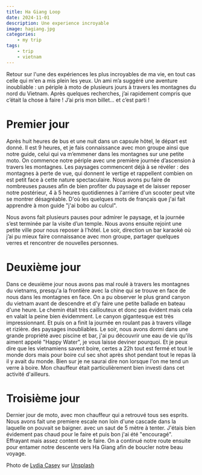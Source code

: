 ```yaml
---
title: Ha Giang Loop
date: 2024-11-01
description: Une experience incroyable
image: hagiang.jpg
categories:
    - my trip
tags: 
    - trip
    - vietnam
---
```


Retour sur l'une des expériences les plus incroyables de ma vie, en tout cas celle qui m'en a mis plein les yeux.
Un ami m’a suggéré une aventure inoubliable : un périple à moto de plusieurs jours à travers les montagnes du nord du Vietnam. Après quelques recherches, j’ai rapidement compris que c’était la chose à faire ! J’ai pris mon billet… et c’est parti !

# Premier jour

Après huit heures de bus et une nuit dans un capsule hôtel, le départ est donné. Il est 9 heures, et je fais connaissance avec mon groupe ainsi que notre guide, celui qui va m’emmener dans les montagnes sur une petite moto. On commence notre périple avec une première journée d’ascension à travers les montagnes. Les paysages commencent déjà à se révéler : des montagnes à perte de vue, qui donnent le vertige et rappellent combien on est petit face à cette nature spectaculaire. Nous avons pu faire de nombreuses pauses afin de bien profiter du paysage et de laisser reposer notre postérieur, 4 à 5 heures quotidiennes à l'arrière d'un scooter peut vite se montrer désagréable. D'où les quelques mots de français que j'ai fait apprendre à mon guide "j'ai bobo au culcul".

Nous avons fait plusieurs pauses pour admirer le paysage, et la journée s’est terminée par la visite d’un temple. Nous avons ensuite rejoint une petite ville pour nous reposer à l’hôtel. Le soir, direction un bar karaoké où j’ai pu mieux faire connaissance avec mon groupe, partager quelques verres et rencontrer de nouvelles personnes.

# Deuxième jour

Dans ce deuxième jour nous avons pas mal roulé à travers les montagnes du vietnams, presqu'a la frontière avec la chine qui se trouve en face de nous dans les montagnes en face. On a pu observer le plus grand canyon du vietnam avant de descendre et d'y faire une petite ballade en bateau d'une heure. Le chemin était très caillouteux et donc pas évident mais cela en valait la peine bien évidemment. Le canyon gigantesque est très impressionnant. Et puis on a finit la journée en roulant pas à travers village et rizière. des paysages inoubliables. Le soir, nous avons dormi dans une grande propriété avec piscine et bar, j'ai pu découvrir une eau de vie qu'ils aiment appelé "Happy Water", je vous laisse deviner pourquoi. Et je peux dire que les vietnamiens savent boire, certes a 22h tout est fermé et tout le monde dors mais pour boire cul sec shot après shot pendant tout le repas là il y avait du monde. Bien sur je ne saurai dire non lorsque l'on me tend un verre à boire. Mon chauffeur était particulièrement bien investi dans cet activité d'ailleurs.

# Troisième jour

Dernier jour de moto, avec mon chauffeur qui a retrouvé tous ses esprits. Nous avons fait une premiere escale non loin d'une cascade dans la laquelle on pouvait se baigner. avec un saut de 5 mètre à tenter. J'étais bien évidement pas chaud pour le faire et puis bon j'ai été "encouragé". Effrayant mais assez content de le faire. On a continué notre route ensuite pour entamer notre descente vers Ha Giang afin de boucler notre beau voyage.


Photo de <a href="https://unsplash.com/fr/@lydiacasey?utm_content=creditCopyText&utm_medium=referral&utm_source=unsplash">Lydia Casey</a> sur <a href="https://unsplash.com/fr/photos/montagnes-vertes-sous-des-nuages-blancs-pendant-la-journee-VeZ2r709sbw?utm_content=creditCopyText&utm_medium=referral&utm_source=unsplash">Unsplash</a>
  
  